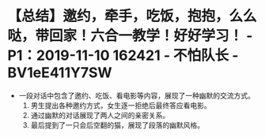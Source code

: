 # 【总结】邀约，牵手，吃饭，抱抱，么么哒，带回家！六合一教学！好好学习！ - P1：2019-11-10 162421 - 不怕队长 - BV1eE411Y7SW

-   一段对话中包含了邀约、吃饭、看电影等内容，展现了一种幽默的交流方式。
    1.  男生提出各种邀约方式，女生逐一拒绝后最终答应看电影。
    2.  通过幽默的对话展现了两人之间的亲密关系。
    3.  最后提到了一只会后空翻的猫，展现了段落的幽默风格。